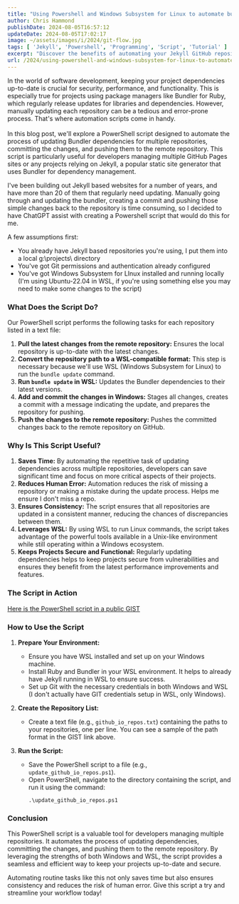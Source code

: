 ```yaml
---
title: "Using Powershell and Windows Subsystem for Linux to automate bundle updates for your Jekyll website for security"
author: Chris Hammond
publishDate: 2024-08-05T16:57:12
updateDate: 2024-08-05T17:02:17
image: ~/assets/images/i/2024/git-flow.jpg
tags: [ 'Jekyll', 'Powershell', 'Programming', 'Script', 'Tutorial' ]
excerpt: "Discover the benefits of automating your Jekyll GitHub repository updates with a PowerShell script. This comprehensive guide explains how to streamline your workflow by automatically pulling, updating dependencies, and committing changes for multiple repositories, ensuring your projects stay current and efficient. "
url: /2024/using-powershell-and-windows-subsystem-for-linux-to-automate-bundle-updates-for-your-jekyll-website-for-security  # Use the generated URL with year
---
```

<p>In the world of software development, keeping your project dependencies up-to-date is crucial for security, performance, and functionality. This is especially true for projects using package managers like Bundler for Ruby, which regularly release updates for libraries and dependencies. However, manually updating each repository can be a tedious and error-prone process. That&#39;s where automation scripts come in handy.<br /> <br /> In this blog post, we&#39;ll explore a PowerShell script designed to automate the process of updating Bundler dependencies for multiple repositories, committing the changes, and pushing them to the remote repository. This script is particularly useful for developers managing multiple GitHub Pages sites or any projects relying on Jekyll, a popular static site generator that uses Bundler for dependency management.</p>  <p>I&#39;ve been building out Jekyll based websites for a number of years, and have more than 20 of them that regularly need updating. Manually going through and updating the bundler, creating a commit and pushing those simple changes back to the repository is time consuming, so I decided to have ChatGPT assist with creating a Powershell script that would do this for me.</p>  <p>A few assumptions first:</p>  <ul>  <li>You already have Jekyll based repositories you&#39;re using, I put them into a local g:\projects\ directory</li>  <li>You&#39;ve got Git permissions and authentication already configured</li>  <li>You&#39;ve got Windows Subsystem for LInux installed and running locally (I&#39;m using Ubuntu-22.04 in WSL, if you&#39;re using something else you may need to make some changes to the script)</li> </ul>  <h3>What Does the Script Do?</h3>  <p>Our PowerShell script performs the following tasks for each repository listed in a text file:</p>  <ol>  <li><strong>Pull the latest changes from the remote repository:</strong> Ensures the local repository is up-to-date with the latest changes.</li>  <li><strong>Convert the repository path to a WSL-compatible format:</strong> This step is necessary because we&#39;ll use WSL (Windows Subsystem for Linux) to run the <code>bundle update</code> command.</li>  <li><strong>Run <code>bundle update</code> in WSL:</strong> Updates the Bundler dependencies to their latest versions.</li>  <li><strong>Add and commit the changes in Windows:</strong> Stages all changes, creates a commit with a message indicating the update, and prepares the repository for pushing.</li>  <li><strong>Push the changes to the remote repository:</strong> Pushes the committed changes back to the remote repository on GitHub.</li> </ol>  <h3>Why Is This Script Useful?</h3>  <ol>  <li><strong>Saves Time:</strong> By automating the repetitive task of updating dependencies across multiple repositories, developers can save significant time and focus on more critical aspects of their projects.</li>  <li><strong>Reduces Human Error:</strong> Automation reduces the risk of missing a repository or making a mistake during the update process. Helps me ensure I don&#39;t miss a repo.</li>  <li><strong>Ensures Consistency:</strong> The script ensures that all repositories are updated in a consistent manner, reducing the chances of discrepancies between them.</li>  <li><strong>Leverages WSL:</strong> By using WSL to run Linux commands, the script takes advantage of the powerful tools available in a Unix-like environment while still operating within a Windows ecosystem.</li>  <li><strong>Keeps Projects Secure and Functional:</strong> Regularly updating dependencies helps to keep projects secure from vulnerabilities and ensures they benefit from the latest performance improvements and features.</li> </ol>  <h3>The Script in Action</h3>  <p><a href="https://gist.github.com/ChrisHammond/fa4d181921f80b826da56ad61cb664bb">Here is the PowerShell script in a public GIST</a></p>  <h3>How to Use the Script</h3>  <ol>  <li>  <p><strong>Prepare Your Environment:</strong></p>   <ul>   <li>Ensure you have WSL installed and set up on your Windows machine.</li>   <li>Install Ruby and Bundler in your WSL environment. It helps to already have Jekyll running in WSL to ensure success.</li>   <li>Set up Git with the necessary credentials in both Windows and WSL (I don&#39;t actually have GIT credentials setup in WSL, only Windows).</li>  </ul>  </li>  <li>  <p><strong>Create the Repository List:</strong></p>   <ul>   <li>Create a text file (e.g., <code>github_io_repos.txt</code>) containing the paths to your repositories, one per line. You can see a sample of the path format in the GIST link above.</li>  </ul>  </li>  <li>  <p><strong>Run the Script:</strong></p>   <ul>   <li>Save the PowerShell script to a file (e.g., <code>update_github_io_repos.ps1</code>).</li>   <li>Open PowerShell, navigate to the directory containing the script, and run it using the command:   <p><code>.\update_github_io_repos.ps1 </code></p>   </li>  </ul>  </li> </ol>  <h3>Conclusion</h3>  <p>This PowerShell script is a valuable tool for developers managing multiple repositories. It automates the process of updating dependencies, committing the changes, and pushing them to the remote repository. By leveraging the strengths of both Windows and WSL, the script provides a seamless and efficient way to keep your projects up-to-date and secure.</p>  <p>Automating routine tasks like this not only saves time but also ensures consistency and reduces the risk of human error. Give this script a try and streamline your workflow today!</p> 
